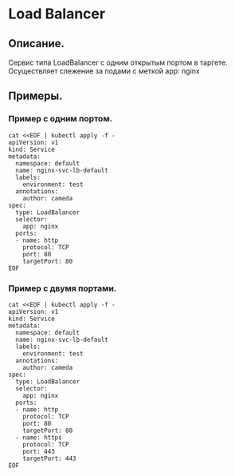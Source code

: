 # Load Balancer 

## Описание.
Сервис типа LoadBalancer с одним открытым портом в таргете. Осуществляет слежение за подами с меткой app: nginx

## Примеры.

### Пример с одним портом.
```
cat <<EOF | kubectl apply -f -
apiVersion: v1
kind: Service
metadata:
  namespace: default
  name: nginx-svc-lb-default
  labels:
    environment: test
  annotations:
    author: cameda
spec:
  type: LoadBalancer
  selector:
    app: nginx
  ports:
  - name: http
    protocol: TCP
    port: 80
    targetPort: 80
EOF
```

### Пример с двумя портами.
```
cat <<EOF | kubectl apply -f -
apiVersion: v1
kind: Service
metadata:
  namespace: default
  name: nginx-svc-lb-default
  labels:
    environment: test
  annotations:
    author: cameda
spec:
  type: LoadBalancer
  selector:
    app: nginx
  ports:
  - name: http
    protocol: TCP
    port: 80
    targetPort: 80
  - name: https
    protocol: TCP
    port: 443
    targetPort: 443
EOF
```
